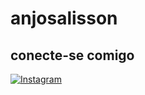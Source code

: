 # anjosalisson

## conecte-se comigo 

[![Instagram](https://img.shields.io/badge/Instagram-000?style=for-the-badge&logo=instagram)](https://www.instagram.com/beatdoanjo/)


